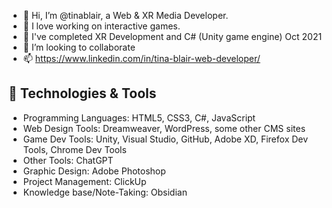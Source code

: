 - 👋 Hi, I’m @tinablair, a Web & XR Media Developer.
- 👀 I love working on interactive games.
- 🌱 I've completed XR Development and C# (Unity game engine) Oct 2021
- 💞️ I’m looking to collaborate
- 📫 https://www.linkedin.com/in/tina-blair-web-developer/
## 🔧 Technologies & Tools
- Programming Languages: HTML5, CSS3, C#, JavaScript
- Web Design Tools: Dreamweaver, WordPress, some other CMS sites
- Game Dev Tools: Unity, Visual Studio, GitHub, Adobe XD, Firefox Dev Tools, Chrome Dev Tools
- Other Tools: ChatGPT
- Graphic Design: Adobe Photoshop
- Project Management: ClickUp
- Knowledge base/Note-Taking: Obsidian
